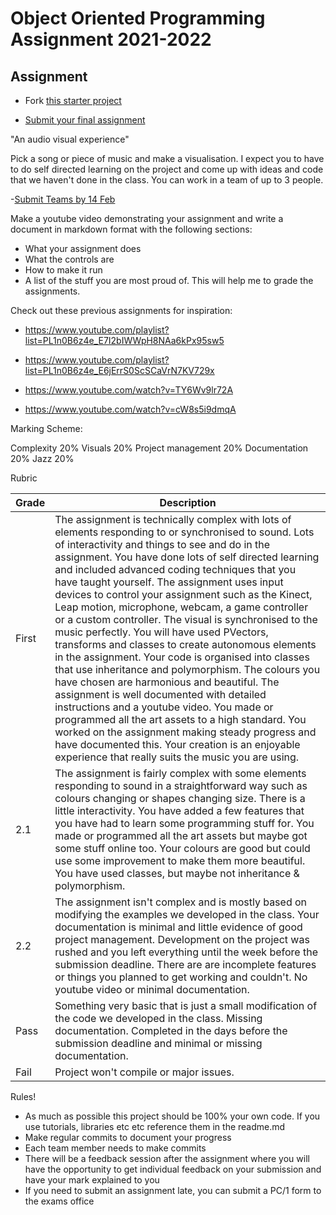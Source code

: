# Object Oriented Programming Assignment 2021-2022
## Assignment

- Fork [this starter project](https://github.com/skooter500/MusicVisuals)

- [Submit your final assignment](https://forms.office.com/Pages/ResponsePage.aspx?id=yxdjdkjpX06M7Nq8ji_V2ou3qmFXqEdGlmiD1Myl3gNUMUw3QjE3SzFEVTc4VzZCUTVXTkVBNkQ0Si4u)

"An audio visual experience"

Pick a song or piece of music and make a visualisation. I expect you to have to do self directed learning on the project and come up with ideas and code that we haven't done in the class. You can work in a team of up to 3 people.

-[Submit Teams by 14 Feb](https://forms.office.com/Pages/ResponsePage.aspx?id=yxdjdkjpX06M7Nq8ji_V2ou3qmFXqEdGlmiD1Myl3gNUN0I5VjI3RFhISk5JQzRaUkdOQTdCNEgyNy4u)

Make a youtube video demonstrating your assignment and write a document in markdown format with the following sections:

- What your assignment does
- What the controls are
- How to make it run
- A list of the stuff you are most proud of. This will help me to grade the assignments.

 Check out these previous assignments for inspiration:  

- https://www.youtube.com/playlist?list=PL1n0B6z4e_E7I2bIWWpH8NAa6kPx95sw5

- https://www.youtube.com/playlist?list=PL1n0B6z4e_E6jErrS0ScSCaVrN7KV729x

- https://www.youtube.com/watch?v=TY6Wv9lr72A

- https://www.youtube.com/watch?v=cW8s5i9dmqA

Marking Scheme:

Complexity 20%
Visuals 20%
Project management 20%
Documentation 20%
Jazz 20%

Rubric

| Grade | Description |
| ------|-------------|
| First | The assignment is technically complex with lots of elements responding to or synchronised to sound. Lots of interactivity and things to see and do in the assignment. You have done lots of self directed learning and included advanced coding techniques that you have taught yourself. The assignment uses input devices to control your assignment such as the Kinect, Leap motion, microphone, webcam, a game controller or a custom controller. The visual is synchronised to the music perfectly. You will have used PVectors, transforms and classes to create autonomous elements in the assignment. Your code is organised into classes that use inheritance and polymorphism. The colours you have chosen are harmonious and beautiful. The assignment is well documented with detailed instructions and a youtube video. You made or programmed all the art assets to a high standard. You worked on the assignment making steady progress and have documented this. Your creation is an enjoyable experience that really suits the music you are using. |
| 2.1 | The assignment is fairly complex with some elements responding to sound in a straightforward way such as colours changing or shapes changing size. There is a little interactivity. You have added a few features that you have had to learn some programming stuff for. You made or programmed all the art assets but maybe got some stuff online too. Your colours are good but could use some improvement to make them more beautiful. You have used classes, but maybe not inheritance & polymorphism.  |
| 2.2 | The assignment isn't complex and is mostly based on modifying the examples we developed in the class. Your documentation is minimal and little evidence of good project management. Development on the project was rushed and you left everything until the week before the submission deadline. There are are incomplete features or things you planned to get working and couldn't. No youtube video or minimal documentation. |
| Pass | Something very basic that is just a small modification of the code we developed in the class. Missing documentation. Completed in the days before the submission deadline and minimal or missing documentation. |
| Fail | Project won't compile or major issues. |

Rules!

- As much as possible this project should be 100% your own code. If you use tutorials, libraries etc etc reference them in the readme.md
- Make regular commits to document your progress 
- Each team member needs to make commits
- There will be a feedback session after the assignment where you will have the opportunity to get individual feedback on your submission and have your mark explained to you
- If you need to submit an assignment late, you can submit a PC/1 form to the exams office
